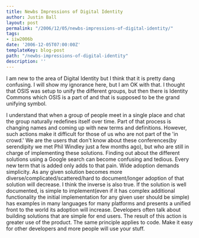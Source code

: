 ```yaml
---
title: Newbs Impressions of Digital Identity
author: Justin Ball
layout: post
permalink: "/2006/12/05/newbs-impressions-of-digital-identity/"
tags:
- iiw2006b
date: '2006-12-05T07:00:00Z'
templateKey: blog-post
path: "/newbs-impressions-of-digital-identity"
description: ''
---
```


I am new to the area of Digital Identity but I think that it is pretty dang confusing. I will show my ignorance here, but I am OK with that. I thought that OSIS was setup to unify the different groups, but then there is Identity Commons which OSIS is a part of and that is supposed to be the grand unifying symbol.

I understand that when a group of people meet in a single place and chat the group naturally redefines itself over time. Part of that process is changing names and coming up with new terms and definitions. However, such actions make it difficult for those of us who are not part of the 'in crowd.' We are the users that don't know about these conferences(by serendipity we met Phil Windley just a few months ago), but who are still in charge of implementing these solutions. Finding out about the different solutions using a Google search can become confusing and tedious. Every new term that is added only adds to that pain. Wide adoption demands simplicity. As any given solution becomes more diverse/complicated/scattered/hard to document/longer adoption of that solution will decrease. I think the inverse is also true. If the solution is well documented, is simple to implement(even if it has complex additional functionality the initial implementation for any given user should be simple) has examples in many languages for many platforms and presents a unified front to the world its adoption will increase.
Developers often talk about building solutions that are simple for end users. The result of this action is greater use of the product. The same principle applies to code. Make it easy for other developers and more people will use your stuff.
